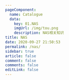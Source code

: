 ```yaml
---
pageComponent: 
  name: Catalogue
  data: 
    key: 01.NAS
    imgUrl: /img/tou.png
    description: NAS相关知识
title: NAS
date: 2020-09-27 21:50:53
permalink: /nas/
sidebar: true
article: false
comment: false
comments: false 
editLink: false
---
```

